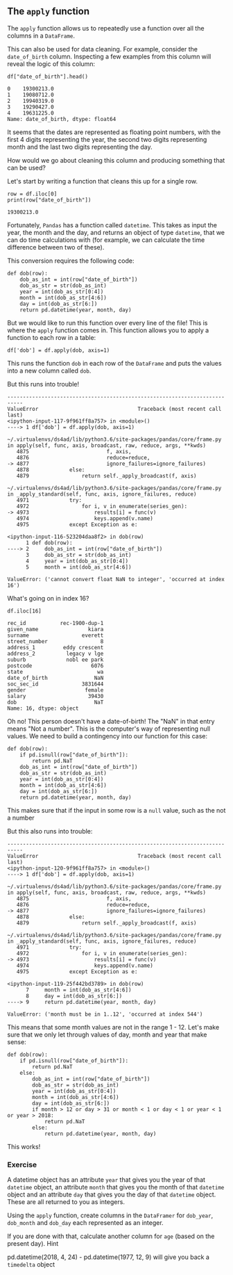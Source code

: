 ## The `apply` function

The `apply` function allows us to repeatedly use a function over all the columns in a `DataFrame`. 

This can also be used for data cleaning. For example, consider the `date_of_birth` column. 
Inspecting a few examples from this column will reveal the logic of this column: 

```
df["date_of_birth"].head()
```
```
0    19300213.0
1    19080712.0
2    19940319.0
3    19290427.0
4    19631225.0
Name: date_of_birth, dtype: float64
```

It seems that the dates are represented as floating point numbers, with the first 4 digits representing the year, the second two digits representing month and the last two digits representing the day.

How would we go about cleaning this column and producing something that can be used?   

Let's start by writing a function that cleans this up for a single row. 

```
row = df.iloc[0]
print(row["date_of_birth"])
```
```
19300213.0
```

Fortunately, `Pandas` has a function called `datetime`. This takes as input the year, the month and the day, and returns an object of type `datetime`, that we can do time calculations with (for example, we can calculate the time difference between two of these).

This conversion requires the following code:

```
def dob(row):
    dob_as_int = int(row["date_of_birth"])
    dob_as_str = str(dob_as_int)
    year = int(dob_as_str[0:4])
    month = int(dob_as_str[4:6])
    day = int(dob_as_str[6:])
    return pd.datetime(year, month, day)
```

But we would like to run this function over every line of the file! This is where the `apply` 
function comes in. This function allows you to apply a function to each row in a table: 

```
df['dob'] = df.apply(dob, axis=1)
```

This runs the function `dob` in each row of the `DataFrame` and puts the values into a new column called `dob`. 

But this runs into trouble! 

```
---------------------------------------------------------------------------
ValueError                                Traceback (most recent call last)
<ipython-input-117-9f961ff8a757> in <module>()
----> 1 df['dob'] = df.apply(dob, axis=1)

~/.virtualenvs/ds4ad/lib/python3.6/site-packages/pandas/core/frame.py in apply(self, func, axis, broadcast, raw, reduce, args, **kwds)
   4875                         f, axis,
   4876                         reduce=reduce,
-> 4877                         ignore_failures=ignore_failures)
   4878             else:
   4879                 return self._apply_broadcast(f, axis)

~/.virtualenvs/ds4ad/lib/python3.6/site-packages/pandas/core/frame.py in _apply_standard(self, func, axis, ignore_failures, reduce)
   4971             try:
   4972                 for i, v in enumerate(series_gen):
-> 4973                     results[i] = func(v)
   4974                     keys.append(v.name)
   4975             except Exception as e:

<ipython-input-116-523204daa8f2> in dob(row)
      1 def dob(row):
----> 2     dob_as_int = int(row["date_of_birth"])
      3     dob_as_str = str(dob_as_int)
      4     year = int(dob_as_str[0:4])
      5     month = int(dob_as_str[4:6])

ValueError: ('cannot convert float NaN to integer', 'occurred at index 16')
```

What's going on in index 16? 

```
df.iloc[16]
```
```
rec_id           rec-1900-dup-1
given_name                kiara
surname                 everett
street_number                 8
address_1         eddy crescent
address_2          legacy v lge
suburb             nobl ee park
postcode                   6076
state                        wa
date_of_birth               NaN
soc_sec_id              3831644
gender                   female
salary                    39430
dob                         NaT
Name: 16, dtype: object
```

Oh no! This person doesn't have a date-of-birth! The "NaN" in that entry means "Not a number". This is the computer's way of representing null values. We need to build a contingency into our function for this case: 

```
def dob(row):
    if pd.isnull(row["date_of_birth"]):
        return pd.NaT
    dob_as_int = int(row["date_of_birth"])
    dob_as_str = str(dob_as_int)
    year = int(dob_as_str[0:4])
    month = int(dob_as_str[4:6])
    day = int(dob_as_str[6:])
    return pd.datetime(year, month, day)
```

This makes sure that if the input in some row is a `null` value, such as the not a number

But this also runs into trouble: 

```
---------------------------------------------------------------------------
ValueError                                Traceback (most recent call last)
<ipython-input-120-9f961ff8a757> in <module>()
----> 1 df['dob'] = df.apply(dob, axis=1)

~/.virtualenvs/ds4ad/lib/python3.6/site-packages/pandas/core/frame.py in apply(self, func, axis, broadcast, raw, reduce, args, **kwds)
   4875                         f, axis,
   4876                         reduce=reduce,
-> 4877                         ignore_failures=ignore_failures)
   4878             else:
   4879                 return self._apply_broadcast(f, axis)

~/.virtualenvs/ds4ad/lib/python3.6/site-packages/pandas/core/frame.py in _apply_standard(self, func, axis, ignore_failures, reduce)
   4971             try:
   4972                 for i, v in enumerate(series_gen):
-> 4973                     results[i] = func(v)
   4974                     keys.append(v.name)
   4975             except Exception as e:

<ipython-input-119-25f442bd3789> in dob(row)
      7     month = int(dob_as_str[4:6])
      8     day = int(dob_as_str[6:])
----> 9     return pd.datetime(year, month, day)

ValueError: ('month must be in 1..12', 'occurred at index 544')

```

This means that some month values are not in the range 1 - 12. Let's make sure that we only let through values of day, month and year that make sense:

```
def dob(row):
    if pd.isnull(row["date_of_birth"]):
        return pd.NaT
    else:
        dob_as_int = int(row["date_of_birth"])
        dob_as_str = str(dob_as_int)
        year = int(dob_as_str[0:4])
        month = int(dob_as_str[4:6])
        day = int(dob_as_str[6:])
        if month > 12 or day > 31 or month < 1 or day < 1 or year < 1 or year > 2018:
            return pd.NaT
        else:
            return pd.datetime(year, month, day)
```

This works!

### Exercise 

A datetime object has an attribute `year` that gives you the year of that `datetime` object, an attribute `month` that gives you the month of that `datetime` object and an attribute `day` that gives you the day of that `datetime` object. These are all returned to you as integers.

Using the `apply` function, create columns in the `DataFramer` for `dob_year`, `dob_month` and `dob_day` each represented as an integer. 

If you are done with that, calculate another column for `age` (based on the present day). Hint 

pd.datetime(2018, 4, 24) - pd.datetime(1977, 12, 9) will give you back a `timedelta` object



